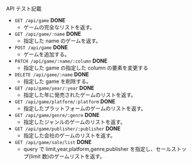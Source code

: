 API テスト記載

- `GET /api/game` **DONE**
  - ゲームの完全なリストを返す。
- `GET /api/game/:name` **DONE**
  - 指定した name のゲームを返す。
- `POST /api/game` **DONE**
  - ゲームを追加する。
- `PATCH /api/game/:name/:column` **DONE**
  - 指定した game の指定した column の要素を変更する
- `DELETE /api/game/:name` **DONE**
  - 指定した game を削除する。
- `GET /api/game/year/:year` **DONE**
  - 指定した年に発売されたゲームのリストを返す。
- `GET /api/game/platform/:platform` **DONE**
  - 指定したプラットフォームのゲームのリストを返す。
- `GET /api/game/genre/:genre` **DONE**
  - 指定したジャンルのゲームのリストを返す。
- `GET /api/game/publisher/:publisher` **DONE**
  - 指定した会社のゲームのリストを返す。
- `GET /api/game/sale/list` **DONE**
  - query で limit,year,platform,genre,publisher を指定し、セールストップ(limit 数)のゲームリストを返す。
